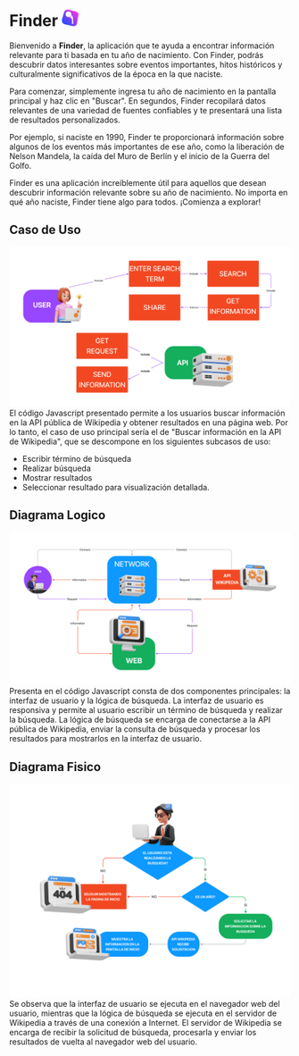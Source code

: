 # Finder <img src="https://github.com/eXdesy/Web/blob/main/Proyecto360/img/Untitled-2.png" alt="Finder" width="30px">
Bienvenido a **Finder**, la aplicación que te ayuda a encontrar información relevante para ti basada en tu año de nacimiento. Con Finder, podrás descubrir datos interesantes sobre eventos importantes, hitos históricos y culturalmente significativos de la época en la que naciste.

Para comenzar, simplemente ingresa tu año de nacimiento en la pantalla principal y haz clic en "Buscar". En segundos, Finder recopilará datos relevantes de una variedad de fuentes confiables y te presentará una lista de resultados personalizados.

Por ejemplo, si naciste en 1990, Finder te proporcionará información sobre algunos de los eventos más importantes de ese año, como la liberación de Nelson Mandela, la caída del Muro de Berlín y el inicio de la Guerra del Golfo.

Finder es una aplicación increíblemente útil para aquellos que desean descubrir información relevante sobre su año de nacimiento. No importa en qué año naciste, Finder tiene algo para todos. ¡Comienza a explorar!

## Caso de Uso
![Caso de uso](https://github.com/eXdesy/Web/blob/main/Proyecto360/img/caso-de-uso.png)
El código Javascript presentado permite a los usuarios buscar información en la API pública de Wikipedia y obtener resultados en una página web. Por lo tanto, el caso de uso principal sería el de "Buscar información en la API de Wikipedia", que se descompone en los siguientes subcasos de uso:
- Escribir término de búsqueda
- Realizar búsqueda
- Mostrar resultados
- Seleccionar resultado para visualización detallada.

## Diagrama Logico
![Diagrama Logico](https://github.com/eXdesy/Web/blob/main/Proyecto360/img/fisico.png)
Presenta en el código Javascript consta de dos componentes principales: la interfaz de usuario y la lógica de búsqueda. La interfaz de usuario es responsiva y permite al usuario escribir un término de búsqueda y realizar la búsqueda. La lógica de búsqueda se encarga de conectarse a la API pública de Wikipedia, enviar la consulta de búsqueda y procesar los resultados para mostrarlos en la interfaz de usuario.

## Diagrama Fisico
![Diagrama Fisico](https://github.com/eXdesy/Web/blob/main/Proyecto360/img/logico.png)
Se observa que la interfaz de usuario se ejecuta en el navegador web del usuario, mientras que la lógica de búsqueda se ejecuta en el servidor de Wikipedia a través de una conexión a Internet. El servidor de Wikipedia se encarga de recibir la solicitud de búsqueda, procesarla y enviar los resultados de vuelta al navegador web del usuario.
